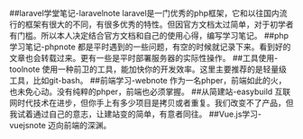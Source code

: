 ##laravel学堂笔记-laravelnote
laravel是一门优秀的php框架，它和以往国内流行的框架有很大的不同，有很多优秀的特性。但因官方文档太过简单，对于初学者有门槛。所以本人决定结合官方文档和自己的使用心得，编写学习笔记。
##php学习笔记-phpnote
都是平时遇到的一些问题，有空的时候就记录下来。看到好的文章也会转载过来。更有一些是平时部署服务器的实际性操作。
##工具使用-toolnote
使用一种前卫的工具，能加快你的开发效率。这里主要推荐的是轻量级工具，比如git-bash。
##前端学习-webnote
作为一名phper，前端如此的火，也未免心动。没有纯粹的phper，前端也必须掌握。
##从简建站-easybuild
互联网时代技术在进步，但你手上有多少项目是拷贝或者重复。我们改变不了产品，但我试着通过自己的意志，让建站变的简单，有意者同往。
##Vue.js学习-vuejsnote
迈向前端的深渊。